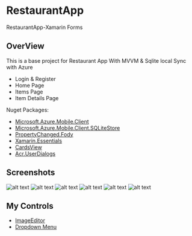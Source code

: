 # RestaurantApp
 RestaurantApp-Xamarin Forms 
 
## OverView
This is a base project for Restaurant App With MVVM & Sqlite local Sync with Azure 
- Login & Register
- Home Page
- Items Page 
- Item Details Page

Nuget Packages:

- [Microsoft.Azure.Mobile.Client](https://github.com/Azure/azure-mobile-apps-net-client)
- [Microsoft.Azure.Mobile.Client.SQLiteStore](https://github.com/Azure/azure-mobile-apps-net-client)
- [PropertyChanged.Fody](https://github.com/Fody/PropertyChanged)
- [Xamarin.Essentials](https://go.microsoft.com/fwlink/?linkid=868960)
- [CardsView](https://github.com/AndreiMisiukevich/CardView)
- [Acr.UserDialogs](https://github.com/aritchie/userdialogs)

 
## Screenshots
![alt text](https://github.com/osamaelhosany/RestaurantApp/blob/master/Screenshots/Screenshot_1568641748.png)
![alt text](https://github.com/osamaelhosany/RestaurantApp/blob/master/Screenshots/Screenshot_1568641756.png)
![alt text](https://github.com/osamaelhosany/RestaurantApp/blob/master/Screenshots/Screenshot_1568641773.png)
![alt text](https://github.com/osamaelhosany/RestaurantApp/blob/master/Screenshots/Screenshot_1568641777.png)
![alt text](https://github.com/osamaelhosany/RestaurantApp/blob/master/Screenshots/Screenshot_1568641790.png)
![alt text](https://github.com/osamaelhosany/RestaurantApp/blob/master/Screenshots/Screenshot_1568641799.png)

## My Controls
- [ImageEditor](https://github.com/osamaelhosany/ImageEditor-XamarinForms)
- [Dropdown Menu](https://github.com/osamaelhosany/DropdownMenu)

